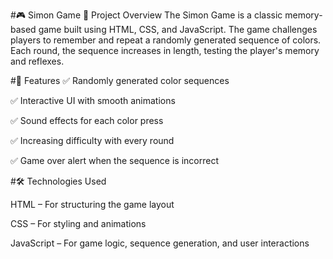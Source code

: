 #🎮 Simon Game
📌 Project Overview
The Simon Game is a classic memory-based game built using HTML, CSS, and JavaScript. The game challenges players to remember and repeat a randomly generated sequence of colors. Each round, the sequence increases in length, testing the player's memory and reflexes.

#🚀 Features
✅ Randomly generated color sequences 

✅ Interactive UI with smooth animations

✅ Sound effects for each color press

✅ Increasing difficulty with every round

✅ Game over alert when the sequence is incorrect

#🛠️ Technologies Used

HTML – For structuring the game layout

CSS – For styling and animations

JavaScript – For game logic, sequence generation, and user interactions
